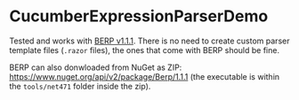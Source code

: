 # CucumberExpressionParserDemo

Tested and works with [BERP v1.1.1](https://www.nuget.org/packages/Berp/1.1.1). There is no need to create custom parser template files (`.razor` files), the ones that come with BERP should be fine.

BERP can also donwloaded from NuGet as ZIP: https://www.nuget.org/api/v2/package/Berp/1.1.1 (the executable is within the `tools/net471` folder inside the zip).
